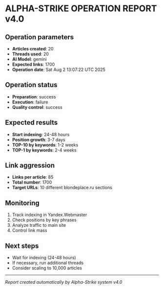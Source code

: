 # ALPHA-STRIKE OPERATION REPORT v4.0

## Operation parameters
- **Articles created**: 20
- **Threads used**: 20
- **AI Model**: gemini
- **Expected links**: 1700
- **Operation date**: Sat Aug  2 13:07:22 UTC 2025

## Operation status
- **Preparation**: success
- **Execution**: failure
- **Quality control**: success

## Expected results
- **Start indexing**: 24-48 hours
- **Position growth**: 3-7 days
- **TOP-10 by keywords**: 1-2 weeks
- **TOP-1 by keywords**: 2-4 weeks

## Link aggression
- **Links per article**: 85
- **Total number**: 1700
- **Target URLs**: 10 different blondeplace.ru sections

## Monitoring
1. Track indexing in Yandex.Webmaster
2. Check positions by key phrases
3. Analyze traffic to main site
4. Control link mass

## Next steps
- Wait for indexing (24-48 hours)
- If necessary, run additional threads
- Consider scaling to 10,000 articles

---
*Report created automatically by Alpha-Strike system v4.0*
